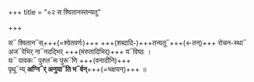 +++
title = "०२ स श्वितानस्तन्यतू"

+++

स᳓ श्वितान᳓स्+++(=श्वेतवर्णः)+++ +++(शब्दादि-)+++तन्यतू᳓+++(←तन्)+++ रोचन-स्था᳓  
अज᳓रेभिर् ना᳓नदद्भिर् +++(मरुतादिभिर्)+++ य᳓विष्ठः ।  
यः᳓ पावकः᳓ पुरुत᳓मः पुरू᳓णि +++(वनादीनि)+++  
पृथू᳓न्य् **अग्नि᳓र् अनुया᳓ति भ᳓र्वन्**+++(=भक्षयन्)+++ ॥
